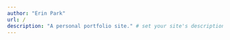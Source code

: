 ```yaml
---
author: "Erin Park"
url: /
description: "A personal portfolio site." # set your site's description here. will be used for home page content meta tags (seo).
---
```

